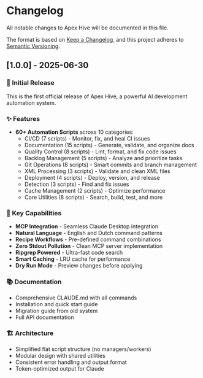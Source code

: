 # Changelog

All notable changes to Apex Hive will be documented in this file.

The format is based on [Keep a Changelog](https://keepachangelog.com/en/1.0.0/),
and this project adheres to [Semantic Versioning](https://semver.org/spec/v2.0.0.html).

## [1.0.0] - 2025-06-30

### 🎉 Initial Release

This is the first official release of Apex Hive, a powerful AI development automation system.

### ✨ Features
- **60+ Automation Scripts** across 10 categories:
  - CI/CD (7 scripts) - Monitor, fix, and heal CI issues
  - Documentation (15 scripts) - Generate, validate, and organize docs
  - Quality Control (8 scripts) - Lint, format, and fix code issues
  - Backlog Management (5 scripts) - Analyze and prioritize tasks
  - Git Operations (8 scripts) - Smart commits and branch management
  - XML Processing (3 scripts) - Validate and clean XML files
  - Deployment (4 scripts) - Deploy, version, and release
  - Detection (3 scripts) - Find and fix issues
  - Cache Management (2 scripts) - Optimize performance
  - Core Utilities (8 scripts) - Search, build, test, and more

### 🚀 Key Capabilities
- **MCP Integration** - Seamless Claude Desktop integration
- **Natural Language** - English and Dutch command patterns
- **Recipe Workflows** - Pre-defined command combinations
- **Zero Stdout Pollution** - Clean MCP server implementation
- **Ripgrep Powered** - Ultra-fast code search
- **Smart Caching** - LRU cache for performance
- **Dry Run Mode** - Preview changes before applying

### 📚 Documentation
- Comprehensive CLAUDE.md with all commands
- Installation and quick start guide
- Migration guide from old system
- Full API documentation

### 🏗️ Architecture
- Simplified flat script structure (no managers/workers)
- Modular design with shared utilities
- Consistent error handling and output format
- Token-optimized output for Claude

